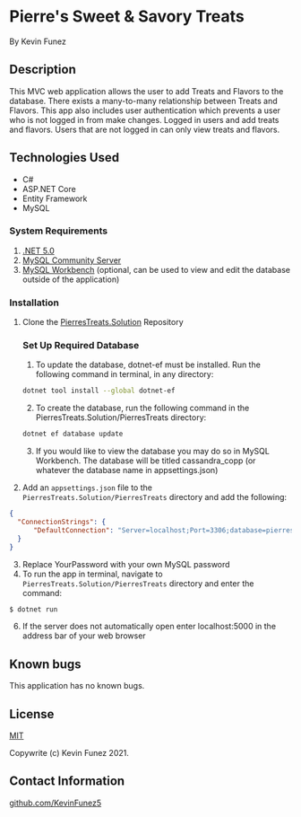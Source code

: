 # Pierre's Sweet & Savory Treats
By Kevin Funez

## Description
This MVC web application allows the user to add Treats and Flavors to the database. There exists a many-to-many relationship between Treats and Flavors. This app also includes user authentication which prevents a user who is not logged in from make changes. Logged in users and add treats and flavors. Users that are not logged in can only view treats and flavors.

## Technologies Used

* C#
* ASP.NET Core
* Entity Framework
* MySQL

### System Requirements 
1. [.NET 5.0](https://dotnet.microsoft.com/download)  
1. [MySQL Community Server](https://dev.mysql.com/downloads/file/?id=484914)
1. [MySQL Workbench](https://dev.mysql.com/downloads/file/?id=484391) (optional, can be used to view and edit the database outside of the application)

### Installation
1. Clone the [PierresTreats.Solution](https://github.com/KevinFunez5/PierresTreats.Solution) Repository

    ### Set Up Required Database
    1. To update the database, dotnet-ef must be installed.  Run the following command in terminal, in any directory:
    ```sh
    dotnet tool install --global dotnet-ef
    ```
    2. To create the database, run the following command in the PierresTreats.Solution/PierresTreats directory:
    ```sh
    dotnet ef database update
    ```
    3. If you would like to view the database you may do so in MySQL Workbench.  The database will be titled cassandra_copp (or whatever the database name in appsettings.json)

2. Add an `appsettings.json` file to the `PierresTreats.Solution/PierresTreats` directory and add the following:
```json
{
  "ConnectionStrings": {
      "DefaultConnection": "Server=localhost;Port=3306;database=pierres_treats;uid=root;pwd=YourPassword;"
  }
}
```
3. Replace YourPassword with your own MySQL password
4. To run the app in terminal, navigate to `PierresTreats.Solution/PierresTreats` directory and enter the command:
```cs
$ dotnet run
```
6. If the server does not automatically open enter localhost:5000 in the address bar of your web browser

## Known bugs

This application has no known bugs.

## License

[MIT](https://opensource.org/licenses/MIT)

Copywrite (c) Kevin Funez 2021.

## Contact Information

[github.com/KevinFunez5](http://github.com/KevinFunez5)